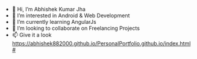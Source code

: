 - 👋 Hi, I’m Abhishek Kumar Jha
- 👀 I’m interested in Android & Web Development
- 🌱 I’m currently learning AngularJs
- 💞️ I’m looking to collaborate on Freelancing Projects
- 📫 Give it a look https://abhishek882000.github.io/PersonalPortfolio.github.io/index.html#

<!---
Abhishek882000/Abhishek882000 is a ✨ special ✨ repository because its `README.md` (this file) appears on your GitHub profile.
You can click the Preview link to take a look at your changes.
--->
